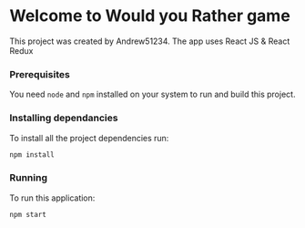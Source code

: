 # Welcome to Would you Rather game

This project was created by Andrew51234.
The app uses React JS & React Redux 

### Prerequisites

You need `node` and `npm` installed on your system to run and build this project.

### Installing dependancies

To install all the project dependencies run:
```bash
npm install
```

### Running

To run this application:

```bash
npm start
```

